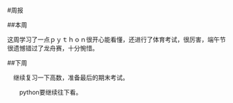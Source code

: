 #周报　　

##本周　　

这周学习了一点ｐｙｔｈｏｎ很开心能看懂，还进行了体育考试，很厉害，端午节很遗憾错过了龙舟赛，十分惋惜。

##下周

　继续复习一下高数，准备最后的期末考试。

　　python要继续往下看。
